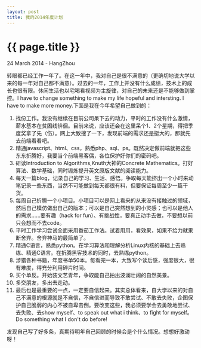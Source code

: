 ```yaml
---
layout: post
title: 我的2014年度计划
---
```


{{ page.title }}
================

<p class="meta">24 March 2014 - HangZhou</p>

转眼都已经工作一年了。在这一年中，我对自己是很不满意的（更确切地说大学以来的每一年对自己都不满意）。过去的一年，工作上并没有什么成绩，技术上的成长也很有限。休闲生活也以宅喝看视频为主旋律，对自己的未来还是不能够做到掌控。I have to change something to make my life hopeful and intersting. I have to make more money.下面是我在今年希望自己做到的：

1. 找份工作。我没有继续在目前公司呆下去的动力，平时的工作没有什么激情，薪水基本在贫困线徘徊。目前来说，应该还会在这里呆个1、2个星期，得把季度奖拿了先（伤）。网上大致搜了一下，发现前端的需求还是挺大的，那就先去前端看看吧。
2. 精通javascript、html、css，熟悉php、sql、ps。既然决定做前端就把这些东东折腾好，我要当个前端黑客偶，各位保护好你们的密码吧。
3. 研读Introduction to Algorithms,Knuth大神的Concrete Mathematics。打好算法、数学基础，同时锻炼提升英文原版文献的阅读能力。
4. 每天一篇blog，记录自己的学习、生活、感悟。争取每天能挤出一个小时来动笔记录一些东西，当然不可能做到每天都很有料，但要保证每周至少一篇干货。
5. 每周自己折腾一个小项目。小项目可以是网上看来的从来没有接触过的领域，然后自己模仿做出自己的版本；可以是自己突然想到的小灵感；也可以是他人的需求……要有趣（hack for fun）、有挑战性，要真正动手去做，不要想以前只会想而不去code。
6. 平时工作学习尝试全面采用番茄工作法。试着用用，看效果，如果不给力就果断舍弃。舍弃神马的最简单了。
7. 精通C语言，熟悉python。在学习算法和理解分析Linux内核的基础上去熟练、精通C语言。在折腾黑客技术的同时，去熟练python。
8. 涉猎各种书籍，年度书单50本。每看完一本，大致写个读后感，强度很大，很有难度，得充分利用碎片时间。
9. 买个单反。开始装文艺青年，争取能自己拍出波澜壮阔的自然美景。
10. 多交朋友，多出去走动。
11. 最后也是最重要的一点，一定要自信起来。其实总体看来，自大学以来的对自己不满意的根源就是不自信，不自信进而导致不敢尝试、不敢去失败，企图保护自己脆弱的内心不被自卑击倒。要改变这些，我必须要学会去勇敢地尝试、去失败、去show myself、to speak out what i think、to fight for myself。Do something what I don't do before!


发现自己写了好多条，真期待明年自己回顾的时候会是个什么情况。想想好激动呀！

